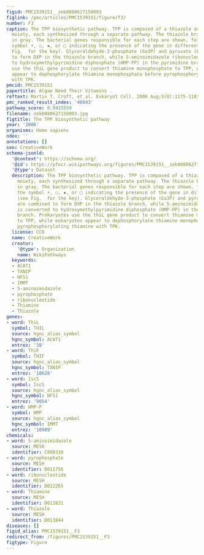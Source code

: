 ```yaml
---
figid: PMC1539151__zek0080627150003
figlink: /pmc/articles/PMC1539151/figure/f3/
number: F3
caption: The TPP biosynthetic pathway. TPP is composed of a thiazole and a pyrimidine
  moiety, each synthesized through a separate pathway. The thiazole branch is shaded
  in gray. The bacterial genes responsible for each step are shown, followed by the
  symbol •, ○, ▪, or □ indicating the presence of the gene in different algae (see
  Fig.  for the key). Glyceraldehyde-3-phosphate (Ga3P) and pyruvate (Pyr) are combined
  to form DXP in the thiazole branch, while 5-aminoimidazole ribonucleotide is converted
  to hydroxymethylpyrimidine diphosphate (HMP-PP) in the pyrimidine branch. Prokaryotes
  use the thiL gene product to convert thiamine monophosphate to TPP, while eukaryotes
  appear to dephosphorylate thiamine monophosphate before pyrophosphorylating thiamine
  with TPK.
pmcid: PMC1539151
papertitle: Algae Need Their Vitamins .
reftext: Martin T. Croft, et al. Eukaryot Cell. 2006 Aug;5(8):1175-1183.
pmc_ranked_result_index: '46043'
pathway_score: 0.9415559
filename: zek0080627150003.jpg
figtitle: The TPP biosynthetic pathway
year: '2006'
organisms: Homo sapiens
ndex: ''
annotations: []
seo: CreativeWork
schema-jsonld:
  '@context': https://schema.org/
  '@id': https://pfocr.wikipathways.org/figures/PMC1539151__zek0080627150003.html
  '@type': Dataset
  description: The TPP biosynthetic pathway. TPP is composed of a thiazole and a pyrimidine
    moiety, each synthesized through a separate pathway. The thiazole branch is shaded
    in gray. The bacterial genes responsible for each step are shown, followed by
    the symbol •, ○, ▪, or □ indicating the presence of the gene in different algae
    (see Fig.  for the key). Glyceraldehyde-3-phosphate (Ga3P) and pyruvate (Pyr)
    are combined to form DXP in the thiazole branch, while 5-aminoimidazole ribonucleotide
    is converted to hydroxymethylpyrimidine diphosphate (HMP-PP) in the pyrimidine
    branch. Prokaryotes use the thiL gene product to convert thiamine monophosphate
    to TPP, while eukaryotes appear to dephosphorylate thiamine monophosphate before
    pyrophosphorylating thiamine with TPK.
  license: CC0
  name: CreativeWork
  creator:
    '@type': Organization
    name: WikiPathways
  keywords:
  - ACAT1
  - TXNIP
  - NFS1
  - IMMT
  - 5-aminoimidazole
  - pyrophosphate
  - ribonucleotide
  - Thiamine
  - Thiazole
genes:
- word: ThiL
  symbol: THIL
  source: hgnc_alias_symbol
  hgnc_symbol: ACAT1
  entrez: '38'
- word: ThiF
  symbol: THIF
  source: hgnc_alias_symbol
  hgnc_symbol: TXNIP
  entrez: '10628'
- word: IscS
  symbol: IscS
  source: hgnc_alias_symbol
  hgnc_symbol: NFS1
  entrez: '9054'
- word: HMP-P
  symbol: HMP
  source: hgnc_alias_symbol
  hgnc_symbol: IMMT
  entrez: '10989'
chemicals:
- word: 5-aminoimidazole
  source: MESH
  identifier: C098330
- word: pyrophosphate
  source: MESH
  identifier: D011756
- word: ribonucleotide
  source: MESH
  identifier: D012265
- word: Thiamine
  source: MESH
  identifier: D013831
- word: Thiazole
  source: MESH
  identifier: D013844
diseases: []
figid_alias: PMC1539151__F3
redirect_from: /figures/PMC1539151__F3
figtype: Figure
---
```

